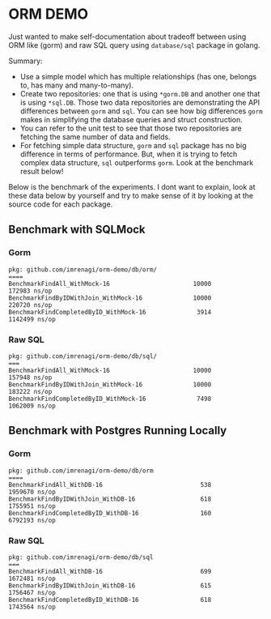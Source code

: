 # ORM DEMO

Just wanted to make self-documentation about tradeoff between using ORM like (gorm) and raw SQL query using `database/sql` package in golang.

Summary:
* Use a simple model which has multiple relationships (has one, belongs to, has many and many-to-many).
* Create two repositories: one that is using `*gorm.DB` and another one that is using `*sql.DB`. Those two data repositories are demonstrating the API differences between `gorm` and `sql`. You can see how big differences `gorm` makes in simplifying the database queries and struct construction.
* You can refer to the unit test to see that those two repositories are fetching the same number of data and fields.
* For fetching simple data structure, `gorm` and `sql` package has no big difference in terms of performance. But, when it is trying to fetch complex data structure, `sql` outperforms `gorm`. Look at the benchmark result below!

Below is the benchmark of the experiments. I dont want to explain, look at these data below by yourself and try to make sense of it by looking at the source code for each package.


## Benchmark with SQLMock

### Gorm
```
pkg: github.com/imrenagi/orm-demo/db/orm/
====
BenchmarkFindAll_WithMock-16                       10000            172983 ns/op
BenchmarkFindByIDWithJoin_WithMock-16              10000            220720 ns/op
BenchmarkFindCompletedByID_WithMock-16              3914           1142499 ns/op
```

### Raw SQL
```
pkg: github.com/imrenagi/orm-demo/db/sql/ 
===
BenchmarkFindAll_WithMock-16                       10000            157948 ns/op
BenchmarkFindByIDWithJoin_WithMock-16              10000            183222 ns/op
BenchmarkFindCompletedByID_WithMock-16              7498           1062009 ns/op
```

## Benchmark with Postgres Running Locally

### Gorm
```
pkg: github.com/imrenagi/orm-demo/db/orm
====
BenchmarkFindAll_WithDB-16                           538           1959670 ns/op
BenchmarkFindByIDWithJoin_WithDB-16                  618           1755951 ns/op
BenchmarkFindCompletedByID_WithDB-16                 160           6792193 ns/op
```

### Raw SQL
```
pkg: github.com/imrenagi/orm-demo/db/sql
===
BenchmarkFindAll_WithDB-16                           699           1672481 ns/op
BenchmarkFindByIDWithJoin_WithDB-16                  615           1756467 ns/op
BenchmarkFindCompletedByID_WithDB-16                 618           1743564 ns/op
```